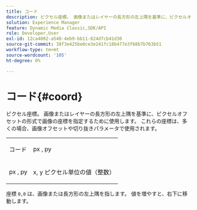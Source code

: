 ```yaml
---
title: コード
description: ピクセル座標。 画像またはレイヤーの長方形の左上隅を基準に、ピクセルオフセットの形式で画像の座標を指定するために使用します。 これらの座標は、多くの場合、画像オフセットや切り抜きパラメータで使用されます。
solution: Experience Manager
feature: Dynamic Media Classic,SDK/API
role: Developer,User
exl-id: 12ca4002-a540-4eb9-bb11-824d7cb41d30
source-git-commit: 38f3e425be0ce3e241fc18b477e3f68b7b763b51
workflow-type: tm+mt
source-wordcount: '105'
ht-degree: 0%

---
```


# コード{#coord}

ピクセル座標。 画像またはレイヤーの長方形の左上隅を基準に、ピクセルオフセットの形式で画像の座標を指定するために使用します。 これらの座標は、多くの場合、画像オフセットや切り抜きパラメータで使用されます。

<table id="simpletable_A686120953124ACB8803CB9C877252AB"> 
 <tr class="strow"> 
  <td class="stentry"> <p><span class="codeph"> <span class="varname"> コード</span> </span> </p> </td> 
  <td class="stentry"> <p><span class="codeph"> <span class="varname"> px</span> </span>, <span class="codeph"><span class="varname"> py</span></span> </p></td> 
 </tr> 
 <tr class="strow"> 
  <td class="stentry"> <p><span class="codeph"> <span class="varname"> px</span> </span>, <span class="codeph"><span class="varname"> py</span></span> </p></td> 
  <td class="stentry"> <p><span class="varname"> x</span>, <span class="varname"> y</span> ピクセル単位の値（整数） </p></td> 
 </tr> 
</table>

座標 `0,0` は、画像または長方形の左上隅を指します。 値を増やすと、右下に移動します。
